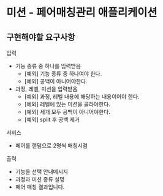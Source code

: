 # 미션 - 페어매칭관리 애플리케이션

## 구현해야할 요구사항

입력
- 기능 종류 중 하나를 입력받음
  - [예외] 기능 종류 중 하나여야 한다. 
  - [예외] 공백이 아니어야한다.
- 과정, 레벨, 미션을 입력받음
  - [예외] 과정, 레벨 내용에 해당하는 내용이어야 한다.
  - [예외] 레벨에 있는 미션을 골라야한다. 
  - [예외] 세개 모두 공백이 아니어야한다.
  - [예외] split 후 공백 제거 

서비스 
- 페어를 랜덤으로 2명씩 매칭시켬

출력
- 기능을 선택 안내메시지
- 과정과 미션 종류 설명
- 페어 매칭 결과입니다.
